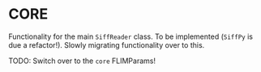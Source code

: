 # CORE

Functionality for the main `SiffReader` class. To be implemented (`SiffPy` is due a refactor!). Slowly
migrating functionality over to this.

TODO: Switch over to the `core` FLIMParams!
